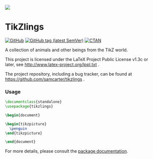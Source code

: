 ![](https://raw.githubusercontent.com/samcarter/tikzlings/main/icon.png)

# TikZlings

[![GitHub](https://img.shields.io/github/license/samcarter/tikzlings.svg?color=blue)](http://www.latex-project.org/lppl.txt)
[![GitHub tag (latest SemVer)](https://img.shields.io/github/tag/samcarter/tikzlings.svg?label=current%20version)](https://github.com/samcarter/tikzlings/releases/latest)
[![CTAN](https://img.shields.io/ctan/v/tikzlings.svg)](https://ctan.org/pkg/tikzlings)

A collection of animals and other beings from the TikZ world.

This project is licensed under the LaTeX Project Public License v1.3c or later, see http://www.latex-project.org/lppl.txt .

The project repository, including a bug tracker, can be found at https://github.com/samcarter/tikzlings .

### Usage

```latex
\documentclass{standalone}
\usepackage{tikzlings}

\begin{document}

\begin{tikzpicture}
  \penguin
\end{tikzpicture}

\end{document}
```

For more details, please consult the [package documentation](https://github.com/samcarter/tikzlings/blob/main/DOCUMENTATION.pdf).
